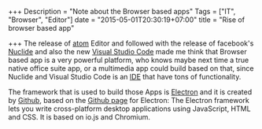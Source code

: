 +++
Description = "Note about the Browser based apps"
Tags = ["IT", "Browser", "Editor"]
date = "2015-05-01T20:30:19+07:00"
title = "Rise of browser based app"

+++
The release of [atom](https://www.atom.io) Editor and followed with the release of facebook's [Nuclide](https://www.nuclide.io) and also the new [Visual Studio Code](https://code.visualstudio.com) made me think that Browser based app is a very powerful platform, who knows maybe next time a true native office suite app, or a multimedia app could build based on that, since Nuclide and Visual Studio Code is an [IDE](https://en.wikipedia.org/wiki/Integrated_development_environment) that have tons of functionality.


The framework that is used to build those Apps is [Electron](http://electron.atom.io/) and it is created by [Github](https://github.com), based on the [Github page](https://github.com/atom/electron) for Electron: The Electron framework lets you write cross-platform desktop applications using JavaScript, HTML and CSS. It is based on io.js and Chromium.
